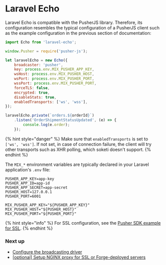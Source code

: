 # Laravel Echo

Laravel Echo is compatible with the PusherJS library. Therefore, its configuration resembles the typical configuration of a PusherJS client such as the example configuration in the previous section of documentation:

```javascript
import Echo from 'laravel-echo';

window.Pusher = require('pusher-js');

let laravelEcho = new Echo({
    broadcaster: 'pusher',
    key: process.env.MIX_PUSHER_APP_KEY,
    wsHost: process.env.MIX_PUSHER_HOST,
    wsPort: process.env.MIX_PUSHER_PORT,
    wssPort: process.env.MIX_PUSHER_PORT,
    forceTLS: false,
    encrypted: true,
    disableStats: true,
    enabledTransports: ['ws', 'wss'],
});

laravelEcho.private(`orders.${orderId}`)
    .listen('OrderShipmentStatusUpdated', (e) => {
        console.log(e.order);
    });
```

{% hint style="danger" %}
Make sure that `enabledTransports` is set to `['ws', 'wss']`. If not set, in case of connection failure, the client will try other transports such as XHR polling, which soketi doesn't support.
{% endhint %}

The `MIX_*` environment variables are typically declared in your Laravel application's `.env` file:

```
PUSHER_APP_KEY=app-key
PUSHER_APP_ID=app-id
PUSHER_APP_SECRET=app-secret
PUSHER_HOST=127.0.0.1
PUSHER_PORT=6001

MIX_PUSHER_APP_KEY="${PUSHER_APP_KEY}"
MIX_PUSHER_HOST="${PUSHER_HOST}"
MIX_PUSHER_PORT="${PUSHER_PORT}"
```

{% hint style="info" %}
For SSL configuration, see the [Pusher SDK example for SSL](pusher-sdk.md#ssl-configuration).
{% endhint %}

### Next up

* [Configure the broadcasting driver](../backend-configuration/laravel-broadcasting.md)
* [\[optional\] Setup NGINX proxy for SSL or Forge-deployed servers](../backend-configuration/nginx-configuration.md)
